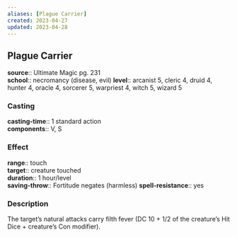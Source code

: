 ```yaml
---
aliases: [Plague Carrier]
created: 2023-04-27
updated: 2023-04-28
---
```


## Plague Carrier

**source**:: Ultimate Magic pg. 231  
**school**:: necromancy (disease, evil)
**level**:: arcanist 5, cleric 4, druid 4, hunter 4, oracle 4, sorcerer 5, warpriest 4, witch 5, wizard 5

### Casting

**casting-time**:: 1 standard action  
**components**:: V, S

### Effect

**range**:: touch  
**target**:: creature touched  
**duration**:: 1 hour/level  
**saving-throw**:: Fortitude negates (harmless)
**spell-resistance**:: yes

### Description

The target’s natural attacks carry filth fever (DC 10 + 1/2 of the creature’s Hit Dice + creature’s Con modifier).
